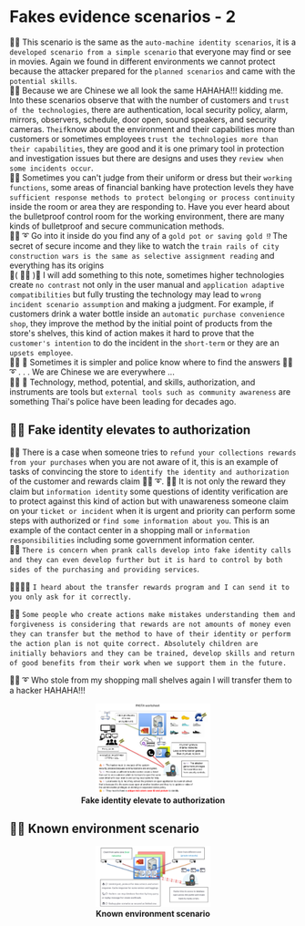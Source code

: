 # Fakes evidence scenarios - 2
🧸💬 This scenario is the same as the ```auto-machine identity scenarios```, it is a ```developed scenario from a simple scenario``` that everyone may find or see in movies. Again we found in different environments we cannot protect because the attacker prepared for the ```planned scenarios``` and came with the ```potential skills```.  </br>
🦤💬 Because we are Chinese we all look the same HAHAHA!!! kidding me. Into these scenarios observe that with the number of customers and ```trust of the technologies```, there are authentication, local security policy, alarm, mirrors, observers, schedule, door open, sound speakers, and security cameras. ```Theif```know about the environment and their capabilities more than customers or sometimes employees ```trust the technologies more than their capabilities```, they are good and it is one primary tool in protection and investigation issues but there are designs and uses they ```review when some incidents occur```. </br>
🐯💬 Sometimes you can't judge from their uniform or dress but their ```working functions```, some areas of financial banking have protection levels they have ```sufficient response methods to protect belonging or process continuity``` inside the room or area they are responding to. Have you ever heard about the bulletproof control room for the working environment, there are many kinds of bulletproof and secure communication methods. </br>
🐑💬 ➰ Go into it inside do you find any of a ```gold pot or saving gold ⁉️``` The secret of secure income and they like to watch the ```train rails of city construction wars is the same as selective assignment reading``` and everything has its origins </br>
💃( 👩‍🏫 )💬 I will add something to this note, sometimes higher technologies create ```no contrast``` not only in the user manual and ```application adaptive compatibilities``` but fully trusting the technology may lead to ```wrong incident scenario assumption``` and making a judgment. For example, if customers drink a water bottle inside an ```automatic purchase convenience shop```, they improve the method by the initial point of products from the store's shelves, this kind of action makes it hard to prove that the ```customer's intention``` to do the incident in the ```short-term``` or they are an ```upsets employee```. </br>
👧💬 🎈 Sometimes it is simpler and police know where to find the answers 🐑💬 ➰ . . . We are Chinese we are everywhere ... </br>
👧💬 🎈 Technology, method, potential, and skills, authorization, and instruments are tools but ```external tools such as community awareness``` are something Thai's police have been leading for decades ago. </br>

## 🧸💬 Fake identity elevates to authorization

🦭💬 There is a case when someone tries to ```refund your collections rewards from your purchases``` when you are not aware of it, this is an example of tasks of convincing the store to ```identify the identity and authorization``` of the customer and rewards claim 🐑💬 ➰. 🦭💬 It is not only the reward they claim but ```information identity``` some questions of identity verification are to protect against this kind of action but with unawareness someone claim on your ```ticket or incident``` when it is urgent and priority can perform some steps with authorized or ```find some information about you```. This is an example of the contact center in a shopping mall or ```information responsibilities``` including some government information center. </br>
👤💬 ```There is concern when prank calls develop into fake identity calls and they can even develop further but it is hard to control by both sides of the purchasing and providing services```. </br>

🐨🎁🎵🎶 ```I heard about the transfer rewards program and I can send it to you only ask for it correctly.``` </br>

🧸💬 ```Some people who create actions make mistakes understanding them and forgiveness is considering that rewards are not amounts of money even they can transfer but the method to have of their identity or perform the action plan is not quite correct. Absolutely children are initially behaviors and they can be trained, develop skills and return of good benefits from their work when we support them in the future.``` </br>

🐑💬 ➰ Who stole from my shopping mall shelves again I will transfer them to a hacker HAHAHA!!! </br>

<p align="center" width="100%">
    <img width="40%" src="https://github.com/jkaewprateep/fakes_evidence_scenarios2/blob/main/PASTA%20scenario.png"> </br>
    <b> Fake identity elevate to authorization </b>
</p>

## 🧸💬 Known environment scenario

<p align="center" width="100%">
    <img width="40%" src="https://github.com/jkaewprateep/fakes_evidence_scenarios2/blob/main/Bahaviour%20scenario.png"> </br>
    <b> Known environment scenario </b>
</p>
